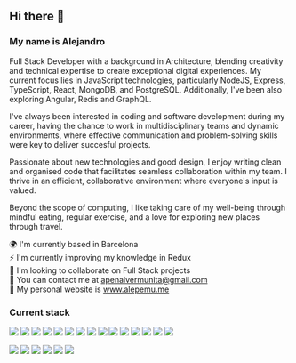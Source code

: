 ## Hi there 👋
### My name is Alejandro  
Full Stack Developer with a background in Architecture, blending creativity and technical expertise to create exceptional digital experiences. My current focus lies in JavaScript technologies, particularly NodeJS, Express, TypeScript, React, MongoDB, and PostgreSQL. Additionally, I've been also exploring Angular, Redis and GraphQL.

I've always been interested in coding and software development during my career, having the chance to work in multidisciplinary teams and dynamic environments, where effective communication and problem-solving skills were key to deliver succesful projects.

Passionate about new technologies and good design, I enjoy writing clean and organised code that facilitates seamless collaboration within my team. I thrive in an efficient, collaborative environment where everyone's input is valued.

Beyond the scope of computing, I like taking care of my well-being through mindful eating, regular exercise, and a love for exploring new places through travel.

🌍 I'm currently based in Barcelona  
⚡ I'm currently improving my knowledge in Redux  
🤝 I'm looking to collaborate on Full Stack projects  
💬 You can contact me at apenalvermunita@gmail.com  
🔗 My personal website is www.alepemu.me

### Current stack 
<p>
<img src="https://img.shields.io/badge/JavaScript-F7DF1E?logo=JavaScript&logoColor=black&style=flat" />
<img src="https://img.shields.io/badge/TypeScript-3178C6?logo=TypeScript&logoColor=white&style=flat" />
<img src="https://img.shields.io/badge/HTML-E34F26?logo=html5&logoColor=white&style=flat"/>
<img src="https://img.shields.io/badge/CSS-1572B6?logo=css3&logoColor=white&style=flat"/>

<img src="https://img.shields.io/badge/Node.JS-339933?logo=node.js&logoColor=white&style=flat"/>
<img src="https://img.shields.io/badge/Express-000000?logo=express&logoColor=white&style=flat"/>
<img src="https://img.shields.io/badge/Koa-33333D?logo=koa&logoColor=white&style=flat"/>

<img src="https://img.shields.io/badge/React-61DAFB?logo=react&logoColor=black&style=flat"/>
<img src="https://img.shields.io/badge/Tailwind CSS-06B6D4?logo=tailwindcss&logoColor=white&style=flat"/>

<img src="https://img.shields.io/badge/PostgreSQL-4169E1?logo=postgresql&logoColor=white&style=flat"/>
<img src="https://img.shields.io/badge/Sequelize-52B0E7?logo=sequelize&logoColor=white&style=flat"/>
<img src="https://img.shields.io/badge/MongoDB-47A248?logo=mongodb&logoColor=white&style=flat"/>
<img src="https://img.shields.io/badge/Mongoose-880000?logo=mongoose&logoColor=white&style=flat"/>

<img src="https://img.shields.io/badge/Jest-C21325?logo=jest&logoColor=white&style=flat"/>
<img src="https://img.shields.io/badge/Cypress-17202C?logo=cypress&logoColor=white&style=flat"/>
</p>

<p>
<img src="https://img.shields.io/badge/Visual Studio Code-007ACC?logo=visualstudiocode&logoColor=white&style=flat"/>
<img src="https://img.shields.io/badge/Git-F05032?logo=git&logoColor=white&style=flat"/>
<img src="https://img.shields.io/badge/GitHub-181717?logo=github&logoColor=white&style=flat"/>
<img src="https://img.shields.io/badge/Prettier-F7B93E?logo=prettier&logoColor=black&style=flat"/>
<img src="https://img.shields.io/badge/ESLint-4B32C3?logo=eslint&logoColor=white&style=flat"/>
<img src="https://img.shields.io/badge/Postman-FF6C37?logo=postman&logoColor=white&style=flat"/>
</p>
